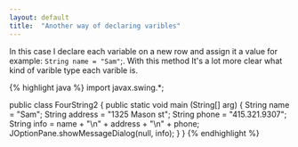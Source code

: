 ```yaml
---
layout: default
title:  "Another way of declaring varibles"
---
```

In this case I declare each variable on a new row and assign it a value for example: `String name = "Sam"`;. With this method It's a lot more clear what kind of varible type each varible is.

{% highlight java %}
import javax.swing.*;

public class FourString2 {
	public static void main (String[] arg) {
		String name = "Sam";
		String address = "1325 Mason st";
		String phone = "415.321.9307";
		String info = name + "\n" + address + "\n" + phone;
		JOptionPane.showMessageDialog(null, info);
	}
}
{% endhighlight %}
